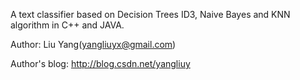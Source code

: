 A text classifier based on Decision Trees ID3, Naive Bayes and KNN algorithm in C++ and JAVA.

Author: Liu Yang(yangliuyx@gmail.com)

Author's blog: http://blog.csdn.net/yangliuy
